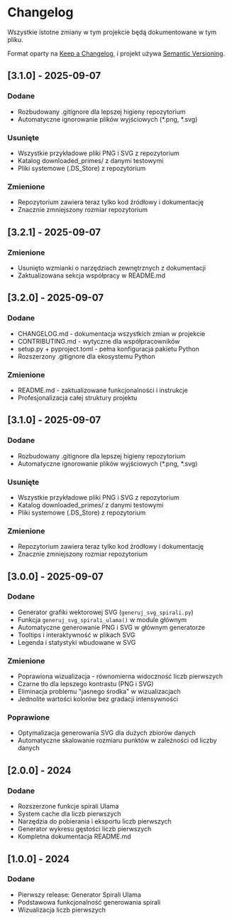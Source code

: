 # Changelog

Wszystkie istotne zmiany w tym projekcie będą dokumentowane w tym pliku.

Format oparty na [Keep a Changelog](https://keepachangelog.com/en/1.0.0/),
i projekt używa [Semantic Versioning](https://semver.org/spec/v2.0.0.html).

## [3.1.0] - 2025-09-07

### Dodane
- Rozbudowany .gitignore dla lepszej higieny repozytorium
- Automatyczne ignorowanie plików wyjściowych (*.png, *.svg)

### Usunięte
- Wszystkie przykładowe pliki PNG i SVG z repozytorium
- Katalog downloaded_primes/ z danymi testowymi
- Pliki systemowe (.DS_Store) z repozytorium

### Zmienione
- Repozytorium zawiera teraz tylko kod źródłowy i dokumentację
- Znacznie zmniejszony rozmiar repozytorium

## [3.2.1] - 2025-09-07

### Zmienione
- Usunięto wzmianki o narzędziach zewnętrznych z dokumentacji
- Zaktualizowana sekcja współpracy w README.md

## [3.2.0] - 2025-09-07

### Dodane
- CHANGELOG.md - dokumentacja wszystkich zmian w projekcie
- CONTRIBUTING.md - wytyczne dla współpracowników
- setup.py + pyproject.toml - pełna konfiguracja pakietu Python
- Rozszerzony .gitignore dla ekosystemu Python

### Zmienione
- README.md - zaktualizowane funkcjonalności i instrukcje
- Profesjonalizacja całej struktury projektu

## [3.1.0] - 2025-09-07

### Dodane
- Rozbudowany .gitignore dla lepszej higieny repozytorium
- Automatyczne ignorowanie plików wyjściowych (*.png, *.svg)

### Usunięte
- Wszystkie przykładowe pliki PNG i SVG z repozytorium
- Katalog downloaded_primes/ z danymi testowymi
- Pliki systemowe (.DS_Store) z repozytorium

### Zmienione
- Repozytorium zawiera teraz tylko kod źródłowy i dokumentację
- Znacznie zmniejszony rozmiar repozytorium

## [3.0.0] - 2025-09-07

### Dodane
- Generator grafiki wektorowej SVG (`generuj_svg_spirali.py`)
- Funkcja `generuj_svg_spirali_ulama()` w module głównym
- Automatyczne generowanie PNG i SVG w głównym generatorze
- Tooltips i interaktywność w plikach SVG
- Legenda i statystyki wbudowane w SVG

### Zmienione
- Poprawiona wizualizacja - równomierna widoczność liczb pierwszych
- Czarne tło dla lepszego kontrastu (PNG i SVG)
- Eliminacja problemu "jasnego środka" w wizualizacjach
- Jednolite wartości kolorów bez gradacji intensywności

### Poprawione
- Optymalizacja generowania SVG dla dużych zbiorów danych
- Automatyczne skalowanie rozmiaru punktów w zależności od liczby danych

## [2.0.0] - 2024

### Dodane
- Rozszerzone funkcje spirali Ulama
- System cache dla liczb pierwszych
- Narzędzia do pobierania i eksportu liczb pierwszych
- Generator wykresu gęstości liczb pierwszych
- Kompletna dokumentacja README.md

## [1.0.0] - 2024

### Dodane
- Pierwszy release: Generator Spirali Ulama
- Podstawowa funkcjonalność generowania spirali
- Wizualizacja liczb pierwszych